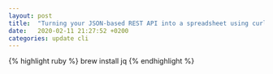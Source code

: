 ```yaml
---
layout: post
title:  "Turning your JSON-based REST API into a spreadsheet using curl and jq"
date:   2020-02-11 21:27:52 +0200
categories: update cli 
---
```



{% highlight ruby %}
brew install jq
{% endhighlight %}